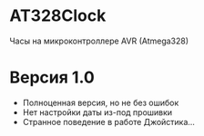 # AT328Clock
Часы на микроконтроллере AVR (Atmega328)

# Версия 1.0
- Полноценная версия, но не без ошибок
- Нет настройки даты из-под прошивки
- Странное поведение в работе Джойстика...
